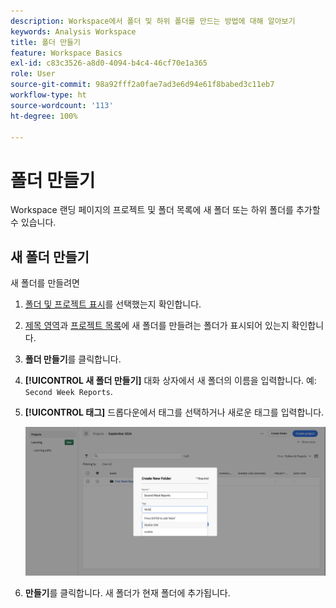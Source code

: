 ```yaml
---
description: Workspace에서 폴더 및 하위 폴더를 만드는 방법에 대해 알아보기
keywords: Analysis Workspace
title: 폴더 만들기
feature: Workspace Basics
exl-id: c83c3526-a8d0-4094-b4c4-46cf70e1a365
role: User
source-git-commit: 98a92fff2a0fae7ad3e6d94e61f8babed3c11eb7
workflow-type: ht
source-wordcount: '113'
ht-degree: 100%

---
```


# 폴더 만들기

Workspace 랜딩 페이지의 프로젝트 및 폴더 목록에 새 폴더 또는 하위 폴더를 추가할 수 있습니다.

## 새 폴더 만들기

새 폴더를 만들려면

1. [폴더 및 프로젝트 표시](/help/analysis-workspace/build-workspace-project/freeform-overview.md#show-selector)를 선택했는지 확인합니다.

1. [제목 영역](/help/analysis-workspace/build-workspace-project/freeform-overview.md#title-area)과 [프로젝트 목록](/help/analysis-workspace/build-workspace-project/freeform-overview.md#project-list)에 새 폴더를 만들려는 폴더가 표시되어 있는지 확인합니다.

1. **폴더 만들기**&#x200B;를 클릭합니다.

1. **[!UICONTROL 새 폴더 만들기]** 대화 상자에서 새 폴더의 이름을 입력합니다. 예: `Second Week Reports`.

1. **[!UICONTROL 태그]** 드롭다운에서 태그를 선택하거나 새로운 태그를 입력합니다.

   ![Create new folder](../assets/create-new-folder.png)

1. **만들기**를 클릭합니다.
새 폴더가 현재 폴더에 추가됩니다.
